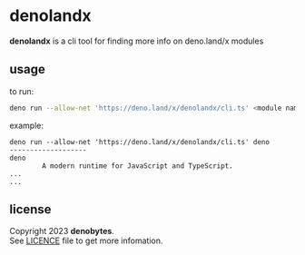 # denolandx

**denolandx** is a cli tool for finding more info on deno.land/x modules

## usage

to run:

```sh
deno run --allow-net 'https://deno.land/x/denolandx/cli.ts' <module name>
```

example:

```
deno run --allow-net 'https://deno.land/x/denolandx/cli.ts' deno
-------------------
deno
        A modern runtime for JavaScript and TypeScript.
...
...
```

## license

Copyright 2023 **denobytes**.\
See [LICENCE](LICENSE) file to get more infomation.

